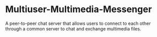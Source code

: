 # Multiuser-Multimedia-Messenger
A peer-to-peer chat server that allows users to connect to each other through a common server to chat and exchange multimedia files.
